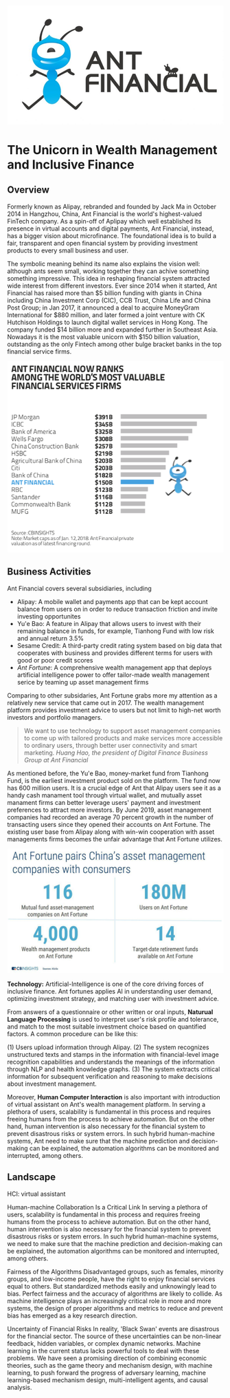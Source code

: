 

![markdown-image1](ant_logo.jpg)
# The Unicorn in Wealth Management and Inclusive Finance

## Overview
Formerly known as Alipay, rebranded and founded by Jack Ma in October 2014 in Hangzhou, China, Ant Financial is the world's highest-valued FinTech company. As a spin-off of Aplipay which well established its presence in virtual accounts and digital payments, Ant Financial, instead, has a bigger vision about microfinance. The foundational idea is to build a fair, transparent and open financial system by providing investment products to every small business and user. 

The symbolic meaning behind its name also explains the vision well: although ants seem small, working together they can achive something something impressive. This idea in reshaping financial system attracted wide interest from different investors. Ever since 2014 when it started, Ant Financial has raised more than $5 billion funding with giants in China including China Investment Corp (CIC), CCB Trust, China Life and China Post Group; in Jan 2017, it announced a deal to acquire MoneyGram International for $880 million, and later formed a joint venture with CK Hutchison Holdings to launch digital wallet services in Hong Kong. The company funded $14 billion more and expanded further in Southeast Asia. Nowadays it is the most valuable unicorn with $150 billion valuation, outstanding as the only Fintech among other bulge bracket banks in the top financial service firms. 

![markdown-image2](ant_value.png)


## Business Activities
Ant Financial covers several subsidiaries, including
* Alipay: A mobile wallet and payments app that can be kept account balance from users on in order to reduce transaction friction and invite investing opportunites
* Yu'e Bao: A feature in Alipay that allows users to invest with their remaining balance in funds, for example, Tianhong Fund with low risk and annual return 3.5%
* Sesame Credit: A third-party credit rating system based on big data that cooperates with business and provides different terms for users with good or poor credit scores
* *Ant Fortune*: A comprehensive wealth management app that deploys artificial intelligence power to offer tailor-made wealth management serice by teaming up asset management firms 

Comparing to other subsidaries, Ant Fortune grabs more my attention as a relatively new service that came out in 2017. The wealth management platform provides investment advice to users but not limit to high-net worth investors and portfolio managers. 

> We want to use technology to support asset management companies to 
> come up with tailored products and make services more accessible to 
> ordinary users, through better user connectivity and smart marketing. 
> <cite> Huang Hao, the president of Digital Finance Business Group 
> at Ant Financial </cite>

As mentioned before, the Yu'e Bao, money-market fund from Tianhong Fund, is the earliest investment product sold on the platform. The fund now has 600 million users. It is a crucial edge of Ant that Alipay users see it as a handy cash manament tool through virtual wallet, and mutually asset manament firms can better leverage users' payment and investment preferences to attract more investors. By June 2019, asset management companies had recorded an average 70 percent growth in the number of transacting users since they opened their accounts on Ant Fortune. The existing user base from Alipay along with win-win cooperation with asset managements firms becomes the unfair advantage that Ant Fortune utilizes. 

![markdown-image3](ant_wealth.jpg)

**Technology:** Artificial-Intelligence is one of the core driving forces of inclusive finance. Ant fortunes applies AI in understanding user demand, optimizing investment strategy, and matching user with investment advice. 

From answers of a questionnaire or other written or oral inputs, __Naturual Language Processing__ is used to interpret user's risk profile and tolerance, and match to the most suitable investment choice based on quantified factors. A common procedure can be like this: 

(1) Users upload information through Alipay.
(2) The system recognizes unstructured texts and stamps in the information with financial-level image recognition capabilities and understands the meanings of the information through NLP and health knowledge graphs.
(3) The system extracts critical information for subsequent verification and reasoning to make decisions about investment management. 

Moreover,  __Human Computer Interaction__ is also important with introduction of virtual assistant on Ant's wealth management platform. In serving a plethora of users, scalability is fundamental in this process and requires freeing humans from the process to achieve automation. But on the other hand, human intervention is also necessary for the financial system to prevent disastrous risks or system errors. In such hybrid human-machine systems, Ant need to make sure that the machine prediction and decision-making can be explained, the automation algorithms can be monitored and interrupted, among others.  

## Landscape







HCI: virtual assistant


Human-machine Collaboration Is a Critical Link
In serving a plethora of users, scalability is fundamental in this process and requires freeing humans from the process to achieve automation. But on the other hand, human intervention is also necessary for the financial system to prevent disastrous risks or system errors. In such hybrid human-machine systems, we need to make sure that the machine prediction and decision-making can be explained, the automation algorithms can be monitored and interrupted, among others.

Fairness of the Algorithms
Disadvantaged groups, such as females, minority groups, and low-income people, have the right to enjoy financial services equal to others. But standardized methods easily and unknowingly lead to bias. Perfect fairness and the accuracy of algorithms are likely to collide. As machine intelligence plays an increasingly critical role in more and more systems, the design of proper algorithms and metrics to reduce and prevent bias has emerged as a key research direction.

Uncertainty of Financial Risks
In reality, 'Black Swan' events are disastrous for the financial sector. The source of these uncertainties can be non-linear feedback, hidden variables, or complex dynamic networks. Machine learning in the current status lacks powerful tools to deal with these problems. We have seen a promising direction of combining economic theories, such as the game theory and mechanism design, with machine learning, to push forward the progress of adversary learning, machine learning-based mechanism design, multi-intelligent agents, and causal analysis.
